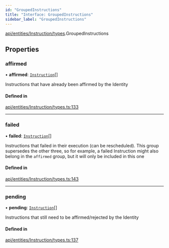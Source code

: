```yaml
---
id: "GroupedInstructions"
title: "Interface: GroupedInstructions"
sidebar_label: "GroupedInstructions"
---
```


[api/entities/Instruction/types](../../../../../../modules/API/Entities/Instruction/Types/Types.md).GroupedInstructions

## Properties

### affirmed

• **affirmed**: [`Instruction`](../../../../../../classes/API/Entities/Instruction/Instruction.md)[]

Instructions that have already been affirmed by the Identity

#### Defined in

[api/entities/Instruction/types.ts:133](https://github.com/PolymeshAssociation/polymesh-sdk/blob/fbf6882d0/src/api/entities/Instruction/types.ts#L133)

___

### failed

• **failed**: [`Instruction`](../../../../../../classes/API/Entities/Instruction/Instruction.md)[]

Instructions that failed in their execution (can be rescheduled).
  This group supersedes the other three, so for example, a failed Instruction
  might also belong in the `affirmed` group, but it will only be included in this one

#### Defined in

[api/entities/Instruction/types.ts:143](https://github.com/PolymeshAssociation/polymesh-sdk/blob/fbf6882d0/src/api/entities/Instruction/types.ts#L143)

___

### pending

• **pending**: [`Instruction`](../../../../../../classes/API/Entities/Instruction/Instruction.md)[]

Instructions that still need to be affirmed/rejected by the Identity

#### Defined in

[api/entities/Instruction/types.ts:137](https://github.com/PolymeshAssociation/polymesh-sdk/blob/fbf6882d0/src/api/entities/Instruction/types.ts#L137)
